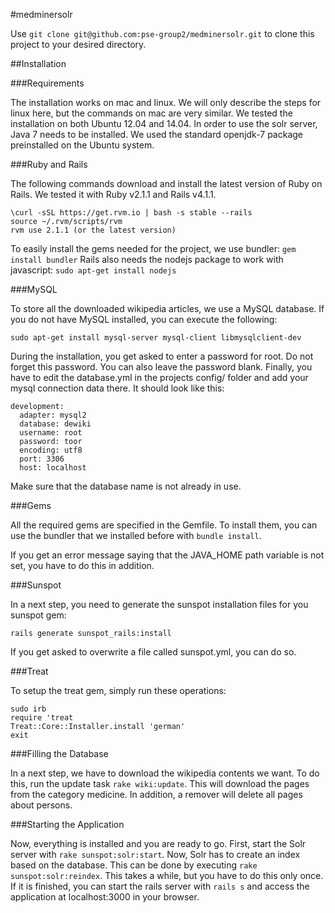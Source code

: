#medminersolr

Use ```git clone git@github.com:pse-group2/medminersolr.git``` to clone this project to your desired directory.

##Installation

###Requirements

The installation works on mac and linux. We will only describe the steps for linux here, but the commands on mac are very similar. We tested the installation on both Ubuntu 12.04 and 14.04.
In order to use the solr server, Java 7 needs to be installed. We used the standard openjdk-7 package preinstalled on the Ubuntu system.

###Ruby and Rails

The following commands download and install the latest version of Ruby on Rails. We tested it with Ruby v2.1.1 and Rails v4.1.1.
```
\curl -sSL https://get.rvm.io | bash -s stable --rails
source ~/.rvm/scripts/rvm
rvm use 2.1.1 (or the latest version)
```
To easily install the gems needed for the project, we use bundler:
```gem install bundler```
Rails also needs the nodejs package to work with javascript:
```sudo apt-get install nodejs```

###MySQL

To store all the downloaded wikipedia articles, we use a MySQL database. If you do not have MySQL installed, you can execute the following:
```
sudo apt-get install mysql-server mysql-client libmysqlclient-dev
```
During the installation, you get asked to enter a password for root. Do not forget this password. You can also leave the password blank. Finally, you have to edit the database.yml in the projects config/ folder and add your mysql connection data there. It should look like this:
```
development:
  adapter: mysql2
  database: dewiki
  username: root
  password: toor
  encoding: utf8
  port: 3306
  host: localhost
```

Make sure that the database name is not already in use.

###Gems

All the required gems are specified in the Gemfile. To install them, you can use the bundler that we installed before with ```bundle install```.

If you get an error message saying that the JAVA_HOME path variable is not set, you have to do this in addition.

###Sunspot 

In a next step, you need to generate the sunspot installation files for you sunspot gem:
```
rails generate sunspot_rails:install
```
If you get asked to overwrite a file called sunspot.yml, you can do so.

###Treat

To setup the treat gem, simply run these operations:
```
sudo irb
require 'treat
Treat::Core::Installer.install 'german'
exit
```
###Filling the Database

In a next step, we have to download the wikipedia contents we want. To do this, run the update task ```rake wiki:update```. This will download the pages from the category medicine. In addition, a remover will delete all pages about persons.

###Starting the Application

Now, everything is installed and you are ready to go. First, start the Solr server with ```rake sunspot:solr:start```. Now, Solr has to create an index based on the database. This can be done by executing ```rake sunspot:solr:reindex```. This takes a while, but you have to do this only once. If it is finished, you can start the rails server with ```rails s``` and access the application at localhost:3000 in your browser.


